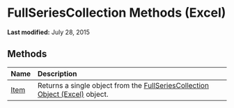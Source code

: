 
# FullSeriesCollection Methods (Excel)

 **Last modified:** July 28, 2015


## Methods



|**Name**|**Description**|
|:-----|:-----|
| [Item](a9d511cd-5b76-e560-527f-e0af6ab68c3b.md)|Returns a single object from the  [FullSeriesCollection Object (Excel)](5d7b7e7c-0a74-307b-84f9-56143ceba464.md) object.|
